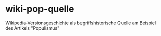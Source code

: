# wiki-pop-quelle

Wikipedia-Versionsgeschichte als begriffshistorische Quelle am Beispiel des Artikels "Populismus"
